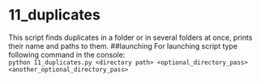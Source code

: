 # 11_duplicates
This script finds duplicates in a folder or in several folders at once, prints their name and paths to them.
##launching
For launching script type following command in the console:  
`python 11_duplicates.py <directory path> <optional_directory_pass> <another_optional_directory_pass> `  


